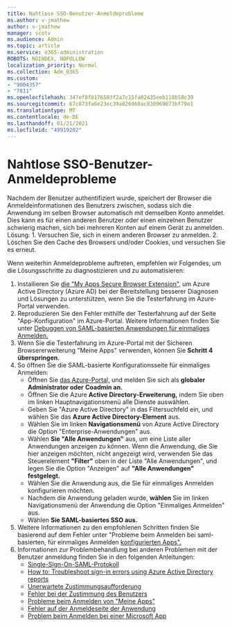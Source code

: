 ```yaml
---
title: Nahtlose SSO-Benutzer-Anmeldeprobleme
ms.author: v-jmathew
author: v-jmathew
manager: scotv
ms.audience: Admin
ms.topic: article
ms.service: o365-administration
ROBOTS: NOINDEX, NOFOLLOW
localization_priority: Normal
ms.collection: Adm_O365
ms.custom:
- "9004357"
- "7811"
ms.openlocfilehash: 347ef8f8176583f2a7c15fa82435eeb118b58c39
ms.sourcegitcommit: 67c873fa6e23ec39a826d60ac830969073bf79e1
ms.translationtype: MT
ms.contentlocale: de-DE
ms.lasthandoff: 01/21/2021
ms.locfileid: "49919202"
---
```

# <a name="seamless-sso-user-sign-in-issues"></a>Nahtlose SSO-Benutzer-Anmeldeprobleme

Nachdem der Benutzer authentifiziert wurde, speichert der Browser die Anmeldeinformationen des Benutzers zwischen, sodass sich die Anwendung im selben Browser automatisch mit demselben Konto anmeldet. Dies kann es für einen anderen Benutzer oder einen einzelnen Benutzer schwierig machen, sich bei mehreren Konten auf einem Gerät zu anmelden. Lösung: 1. Versuchen Sie, sich in einem anderen Browser zu anmelden. 2. Löschen Sie den Cache des Browsers und/oder Cookies, und versuchen Sie es erneut.

Wenn weiterhin Anmeldeprobleme auftreten, empfehlen wir Folgendes, um die Lösungsschritte zu diagnostizieren und zu automatisieren:

1. Installieren Sie [die "My Apps Secure Browser Extension",](https://docs.microsoft.com/azure/active-directory/manage-apps/access-panel-extension-problem-installing) um Azure Active Directory (Azure AD) bei der Bereitstellung besserer Diagnosen und Lösungen zu unterstützen, wenn Sie die Testerfahrung im Azure-Portal verwenden.
2. Reproduzieren Sie den Fehler mithilfe der Testerfahrung auf der Seite "App-Konfiguration" im Azure-Portal. Weitere Informationen finden Sie unter [Debuggen von SAML-basierten Anwendungen für einmaliges Anmelden.](https://docs.microsoft.com/azure/active-directory/azuread-dev/howto-v1-debug-saml-sso-issues)
3. Wenn Sie die Testerfahrung im Azure-Portal mit der Sicheren Browsererweiterung "Meine Apps" verwenden, können Sie **Schritt 4 überspringen.**
4. So öffnen Sie die SAML-basierte Konfigurationsseite für einmaliges Anmelden:
    - Öffnen Sie [das Azure-Portal,](https://portal.azure.com/) und melden Sie sich als **globaler Administrator oder** **Coadmin an.**
    - Öffnen Sie die Azure  **Active Directory-Erweiterung,** indem Sie oben im linken Hauptnavigationsmenü alle Dienste auswählen.
    - Geben Sie "Azure Active Directory" in das Filtersuchfeld ein, und wählen Sie das **Azure Active Directory-Element** aus.
    - Wählen Sie im linken **Navigationsmenü** von Azure Active Directory die Option "Enterprise-Anwendungen" aus.
    - Wählen **Sie "Alle Anwendungen"** aus, um eine Liste aller Anwendungen anzeigen zu können. Wenn die Anwendung, die Sie hier anzeigen möchten, nicht angezeigt wird, verwenden Sie  das Steuerelement **"Filter"** oben in der Liste "Alle Anwendungen",  und legen Sie die Option "Anzeigen" auf **"Alle Anwendungen" festgelegt.**
    - Wählen Sie die Anwendung aus, die Sie für einmaliges Anmelden konfigurieren möchten.
    - Nachdem die Anwendung geladen wurde, **wählen** Sie im linken Navigationsmenü der Anwendung die Option "Einmaliges Anmelden" aus.
    - Wählen **Sie SAML-basiertes SSO aus.**
5. Weitere Informationen zu den empfohlenen Schritten finden Sie basierend auf dem Fehler unter "Probleme beim Anmelden bei saml-basierten, für einmaliges Anmelden [konfigurierten Apps".](https://docs.microsoft.com/azure/active-directory/manage-apps/application-sign-in-problem-federated-sso-gallery#application-not-found-in-directory)
6. Informationen zur Problembehandlung bei anderen Problemen mit der Benutzer anmeldung finden Sie in den folgenden Anleitungen:
    - [Single-Sign-On-SAML-Protokoll](https://docs.microsoft.com/azure/active-directory/develop/single-sign-on-saml-protocol)
    - [How to: Troubleshoot sign-in errors using Azure Active Directory reports](https://docs.microsoft.com/azure/active-directory/reports-monitoring/howto-troubleshoot-sign-in-errors)
    - [Unerwartete Zustimmungsaufforderung](https://docs.microsoft.com/azure/active-directory/manage-apps/application-sign-in-unexpected-user-consent-prompt)
    - [Fehler bei der Zustimmung des Benutzers](https://docs.microsoft.com/azure/active-directory/manage-apps/application-sign-in-unexpected-user-consent-error)
    - [Probleme beim Anmelden von "Meine Apps"](https://docs.microsoft.com/azure/active-directory/manage-apps/application-sign-in-other-problem-access-panel)
    - [Fehler auf der Anmeldeseite der Anwendung](https://docs.microsoft.com/azure/active-directory/manage-apps/application-sign-in-problem-application-error)
    - [Problem beim Anmelden bei einer Microsoft App](https://docs.microsoft.com/azure/active-directory/manage-apps/application-sign-in-problem-first-party-microsoft)
